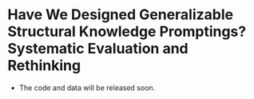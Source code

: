 # Have We Designed Generalizable Structural Knowledge Promptings? Systematic Evaluation and Rethinking
- The code and data will be released soon.
